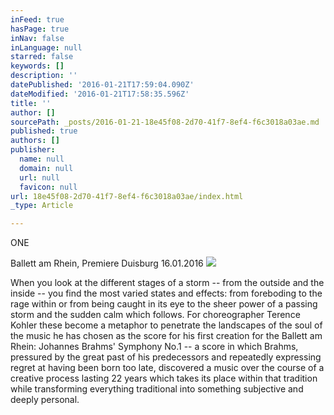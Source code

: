 ```yaml
---
inFeed: true
hasPage: true
inNav: false
inLanguage: null
starred: false
keywords: []
description: ''
datePublished: '2016-01-21T17:59:04.090Z'
dateModified: '2016-01-21T17:58:35.596Z'
title: ''
author: []
sourcePath: _posts/2016-01-21-18e45f08-2d70-41f7-8ef4-f6c3018a03ae.md
published: true
authors: []
publisher:
  name: null
  domain: null
  url: null
  favicon: null
url: 18e45f08-2d70-41f7-8ef4-f6c3018a03ae/index.html
_type: Article

---
```

ONE

Ballett am Rhein, Premiere Duisburg 16.01.2016
![](https://the-grid-user-content.s3-us-west-2.amazonaws.com/44034818-0674-4ec4-acd6-96d3fda4bb15.jpg)

When you look at the different stages of a storm -- from the outside and the inside -- you find the most varied states and effects: from foreboding to the rage within or from being caught in its eye to the sheer power of a passing storm and the sudden calm which follows. For choreographer Terence Kohler these become a metaphor to penetrate the landscapes of the soul of the music he has chosen as the score for his first creation for the Ballett am Rhein: Johannes Brahms' Symphony No.1 -- a score in which Brahms, pressured by the great past of his predecessors and repeatedly expressing regret at having been born too late, discovered a music over the course of a creative process lasting 22 years which takes its place within that tradition while transforming everything traditional into something subjective and deeply personal.